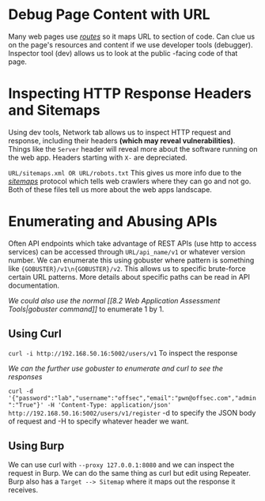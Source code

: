 # Debug Page Content with URL

Many web pages use [_routes_](https://en.wikipedia.org/wiki/Web_framework#URL_mapping) so it maps URL to section of code. Can clue us on the page's resources and content if we use developer tools (debugger). Inspector tool (dev) allows us to look at the public -facing code of that page.

# Inspecting HTTP Response Headers and Sitemaps

Using dev tools, Network tab allows us to inspect HTTP request and response, including their headers **(which may reveal vulnerabilities)**. Things like the `Server` header will reveal more about the software running on the web app. Headers starting with `X-` are depreciated. 

`URL/sitemaps.xml OR URL/robots.txt`
	This gives us more info due to the [_sitemaps_](https://www.sitemaps.org/) protocol which tells web crawlers where they can go and not go. Both of these files tell us more about the web apps landscape.

# Enumerating and Abusing APIs

Often API endpoints which take advantage of REST APIs (use http to access services) can be accessed through `URL/api_name/v1` or whatever version number. We can enumerate this using gobuster   where pattern is something like `{GOBUSTER}/v1\n{GOBUSTER}/v2`. This allows us to specific brute-force certain URL patterns. More details about specific paths can be read in API documentation.

*We could also use the normal [[8.2 Web Application Assessment Tools|gobuster command]]* to enumerate 1 by 1. 

## Using Curl

`curl -i http://192.168.50.16:5002/users/v1`
	To inspect the response 

*We can the further use gobuster to enumerate and curl to see the responses*

`curl -d '{"password":"lab","username":"offsec","email":"pwn@offsec.com","admin":"True"}' -H 'Content-Type: application/json' http://192.168.50.16:5002/users/v1/register`
	-d to specify the JSON body of request and -H to specify whatever header we want.

## Using Burp

We can use curl with `--proxy 127.0.0.1:8080` and we can inspect the request in Burp. We can do the same thing as curl but edit using Repeater. Burp also has a `Target --> Sitemap` where it maps out the response it receives. 